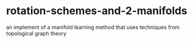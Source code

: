 # rotation-schemes-and-2-manifolds


an implement of a manifold learning method that uses techniques from topological graph theory

